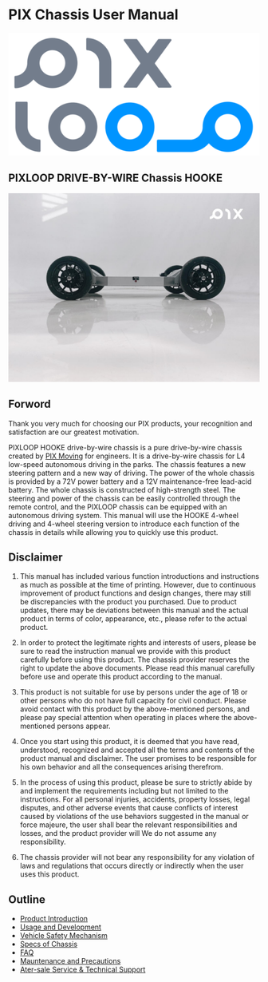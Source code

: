 # PIX Chassis User Manual
![](./images/pixloop.png)


## PIXLOOP DRIVE-BY-WIRE Chassis HOOKE

![](./images/chassis.png)

## Forword

Thank you very much for choosing our PIX products, your recognition and satisfaction are our greatest motivation.

PIXLOOP HOOKE drive-by-wire chassis is a pure drive-by-wire chassis created by [PIX Moving](https://www.pixmoving.com) for engineers. It is a drive-by-wire chassis for L4 low-speed autonomous driving in the parks. The chassis features a new steering pattern and a new way of driving. The power of the whole chassis is provided by a 72V power battery and a 12V maintenance-free lead-acid battery. The whole chassis is constructed of high-strength steel. The steering and power of the chassis can be easily controlled through the remote control, and the PIXLOOP chassis can be equipped with an autonomous driving system. This manual will use the HOOKE 4-wheel driving and 4-wheel steering version to introduce each function of the chassis in details while allowing you to quickly use this product.

## Disclaimer

1. This manual has included various function introductions and instructions as much as possible at the time of printing. However, due to continuous improvement of product functions and design changes, there may still be discrepancies with the product you purchased. Due to product updates, there may be deviations between this manual and the actual product in terms of color, appearance, etc., please refer to the actual product.

2. In order to protect the legitimate rights and interests of users, please be sure to read the instruction manual we provide with this product carefully before using this product. The chassis provider reserves the right to update the above documents. Please read this manual carefully before use and operate this product according to the manual.

3. This product is not suitable for use by persons under the age of 18 or other persons who do not have full capacity for civil conduct. Please avoid contact with this product by the above-mentioned persons, and please pay special attention when operating in places where the above-mentioned persons appear.

4. Once you start using this product, it is deemed that you have read, understood, recognized and accepted all the terms and contents of the product manual and disclaimer. The user promises to be responsible for his own behavior and all the consequences arising therefrom.

5. In the process of using this product, please be sure to strictly abide by and implement the requirements including but not limited to the instructions. For all personal injuries, accidents, property losses, legal disputes, and other adverse events that cause conflicts of interest caused by violations of the use behaviors suggested in the manual or force majeure, the user shall bear the relevant responsibilities and losses, and the product provider will We do not assume any responsibility.

6. The chassis provider will not bear any responsibility for any violation of laws and regulations that occurs directly or indirectly when the user uses this product.

## Outline
- [Product Introduction](product-introduction.md)
- [Usage and Development](usage-and-development.md)
- [Vehicle Safety Mechanism](vehicle-safety-mechanism.md)
- [Specs of Chassis](specs.md)
- [FAQ](FAQ.md)
- [Mauntenance and Precautions](maintenance-and-precautions.md)
- [Ater-sale Service & Technical Support](after-sale-service-and-technical-support.md)
